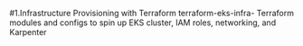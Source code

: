 #1.Infrastructure Provisioning with Terraform terraform-eks-infra-
Terraform modules and configs to spin up EKS cluster, IAM roles, networking, and Karpenter

